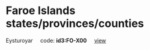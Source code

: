 # Faroe Islands states/provinces/counties
Eysturoyar&nbsp;&nbsp;&nbsp;&nbsp;&nbsp;code: **id3:FO-X00**&nbsp;&nbsp;&nbsp;&nbsp;&nbsp;[view](../export/geojson/medium/id3/fo/x00.geojson)&nbsp;&nbsp;&nbsp;&nbsp;&nbsp;

